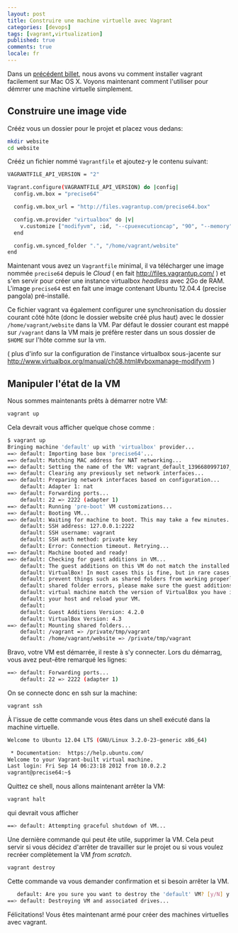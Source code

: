 ```yaml
---
layout: post
title: Construire une machine virtuelle avec Vagrant
categories: [devops]
tags: [vagrant,virtualization]
published: true
comments: true
locale: fr
---
```


Dans un [précédent billet](/2014/04/07/installer_vagrant_sur_osx/), nous avons vu comment installer vagrant facilement sur Mac OS X. Voyons maintenant comment l'utiliser pour démrrer une machine virtuelle simplement.

<!--more-->
Construire une image vide
-------
Crééz vous un dossier pour le projet et placez vous dedans:

```bash
mkdir website
cd website
```

Crééz un fichier nommé `Vagrantfile` et ajoutez-y le contenu suivant:

```bash
VAGRANTFILE_API_VERSION = "2"

Vagrant.configure(VAGRANTFILE_API_VERSION) do |config|
  config.vm.box = "precise64"

  config.vm.box_url = "http://files.vagrantup.com/precise64.box"

  config.vm.provider "virtualbox" do |v|
    v.customize ["modifyvm", :id, "--cpuexecutioncap", "90", "--memory", "2048"]
  end

  config.vm.synced_folder ".", "/home/vagrant/website"  
end
```

Maintenant vous avez un `Vagrantfile` minimal, il va télécharger une image nommée `precise64` depuis le _Cloud_ ( en fait http://files.vagrantup.com/ ) et s'en servir pour créer une instance virtualbox _headless_ avec 2Go de RAM. L'image `precise64` est en fait une image contenant Ubuntu 12.04.4 (precise pangola) pré-installé.

Ce fichier vagrant va également configurer une synchronisation du dossier courant côté hôte (donc le dossier website créé plus haut) avec le dossier `/home/vagrant/website` dans la VM. Par défaut le dossier courant est mappé sur `/vagrant` dans la VM mais je préfère rester dans un sous dossier de `$HOME` sur l'hôte comme sur la vm.

( plus d'info sur la configuration de l'instance virtualbox sous-jacente sur http://www.virtualbox.org/manual/ch08.html#vboxmanage-modifyvm )

Manipuler l'état de la VM
--------
Nous sommes maintenants prêts à démarrer notre VM:

```bash
vagrant up
```

Cela devrait vous afficher quelque chose comme :

```bash
$ vagrant up
Bringing machine 'default' up with 'virtualbox' provider...
==> default: Importing base box 'precise64'...
==> default: Matching MAC address for NAT networking...
==> default: Setting the name of the VM: vagrant_default_1396680997107_72702
==> default: Clearing any previously set network interfaces...
==> default: Preparing network interfaces based on configuration...
    default: Adapter 1: nat
==> default: Forwarding ports...
    default: 22 => 2222 (adapter 1)
==> default: Running 'pre-boot' VM customizations...
==> default: Booting VM...
==> default: Waiting for machine to boot. This may take a few minutes...
    default: SSH address: 127.0.0.1:2222
    default: SSH username: vagrant
    default: SSH auth method: private key
    default: Error: Connection timeout. Retrying...
==> default: Machine booted and ready!
==> default: Checking for guest additions in VM...
    default: The guest additions on this VM do not match the installed version of
    default: VirtualBox! In most cases this is fine, but in rare cases it can
    default: prevent things such as shared folders from working properly. If you see
    default: shared folder errors, please make sure the guest additions within the
    default: virtual machine match the version of VirtualBox you have installed on
    default: your host and reload your VM.
    default:
    default: Guest Additions Version: 4.2.0
    default: VirtualBox Version: 4.3
==> default: Mounting shared folders...
    default: /vagrant => /private/tmp/vagrant
    default: /home/vagrant/website => /private/tmp/vagrant
```

Bravo, votre VM est démarrée, il reste à s'y connecter. Lors du démarrag, vous avez peut-être remarqué les lignes:

```bash
==> default: Forwarding ports...
    default: 22 => 2222 (adapter 1)
```

On se connecte donc en ssh sur la machine:

```bash
vagrant ssh
```

À l'issue de cette commande vous êtes dans un shell exécuté dans la machine virtuelle.

```bash
Welcome to Ubuntu 12.04 LTS (GNU/Linux 3.2.0-23-generic x86_64)

 * Documentation:  https://help.ubuntu.com/
Welcome to your Vagrant-built virtual machine.
Last login: Fri Sep 14 06:23:18 2012 from 10.0.2.2
vagrant@precise64:~$
```

Quittez ce shell, nous allons maintenant arrêter la VM:

```bash
vagrant halt
```

qui devrait vous afficher

```bash
==> default: Attempting graceful shutdown of VM...
```

Une dernière commande qui peut ête utile, supprimer la VM. Cela peut servir si vous décidez d'arrêter de travailler sur le projet ou si vous voulez recréer complètement la VM _from scratch_.

```bash
vagrant destroy
```

Cette commande va vous demander confirmation et si besoin arrêter la VM.

```bash
   default: Are you sure you want to destroy the 'default' VM? [y/N] y
==> default: Destroying VM and associated drives...
```

Félicitations! Vous êtes maintenant armé pour créer des machines virtuelles avec vagrant.
